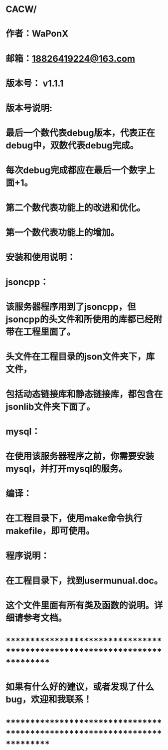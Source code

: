 # CACW/
# 作者：WaPonX
# 邮箱：18826419224@163.com
# 版本号： v1.1.1
# 
# 版本号说明:
# 	最后一个数代表debug版本，代表正在debug中，双数代表debug完成。
#	每次debug完成都应在最后一个数字上面+1。
# 	第二个数代表功能上的改进和优化。
# 	第一个数代表功能上的增加。
# 
# 安装和使用说明：
# 	jsoncpp：
# 	该服务器程序用到了jsoncpp，但jsoncpp的头文件和所使用的库都已经附带在工程里面了。
# 	头文件在工程目录的json文件夹下，库文件，
#	包括动态链接库和静态链接库，都包含在jsonlib文件夹下面了。
# 	
# 	mysql：
# 	在使用该服务器程序之前，你需要安装mysql，并打开mysql的服务。
# 	
# 编译：
# 	在工程目录下，使用make命令执行makefile，即可使用。
# 
# 程序说明：
# 	在工程目录下，找到usermunual.doc。
#   这个文件里面有所有类及函数的说明。详细请参考文档。
# 
# 
# 
# *************************************************************************
# 如果有什么好的建议，或者发现了什么bug，欢迎和我联系！
# *************************************************************************

